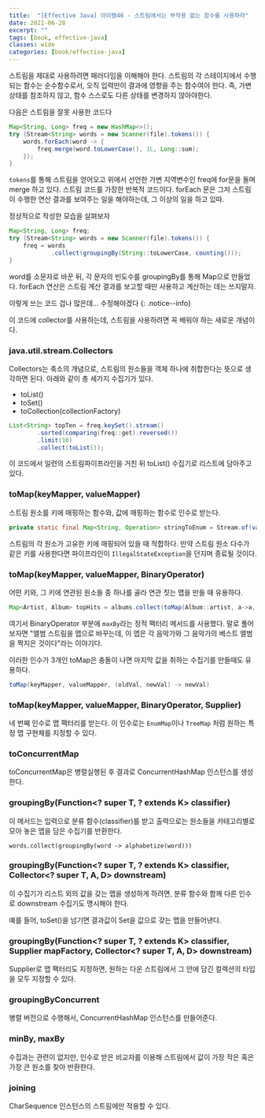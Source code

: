 ```yaml
---
title:  "[Effective Java] 아이템46 - 스트림에서는 부작용 없는 함수를 사용하라"
date: 2021-06-28
excerpt: ""
tags: [book, effective-java]
classes: wide
categories: [book/effective-java]
---
```


스트림을 제대로 사용하려면 패러다임을 이해해야 한다. 스트림의 각 스테이지에서 수행되는 함수는 순수함수로서, 오직 입력만이 결과에 영향을 주는 함수여야 한다. 즉, 가변 상태를 참조하지 않고, 함수 스스로도 다른 상태를 변경하지 않아야한다.

다음은 스트림을 잘못 사용한 코드다

``` java
Map<String, Long> freq = new HashMap<>();
try (Stream<String> words = new Scanner(file).tokens()) {
    words.forEach(word -> {
        freq.merge(word.toLowerCase(), 1L, Long::sum);
    });
}
```

`tokens`를 통해 스트림을 얻어오고 위에서 선언한 가변 지역변수인 freq에 for문을 돌며 merge 하고 있다. 스트림 코드를 가장한 반복적 코드이다. forEach 문은 그저 스트림이 수행한 연산 결과를 보여주는 일을 해야하는데, 그 이상의 일을 하고 있따.

정상적으로 작성한 모습을 살펴보자

``` java
Map<String, Long> freq;
try (Stream<String> words = new Scanner(file).tokens()) {
    freq = words
            .collect(groupingBy(String::toLowerCase, counting()));
}
```

word를 소문자로 바꾼 뒤, 각 문자의 빈도수를 groupingBy를 통해 Map으로 만들었다. forEach 연산은 스트림 계산 결과를 보고할 때만 사용하고 계산하는 데는 쓰지말자.

이렇게 쓰는 코드 겁나 많은데... 수정해야겠다
{: .notice--info}

이 코드에 collector를 사용하는데, 스트림을 사용하려면 꼭 배워야 하는 새로운 개념이다.

### java.util.stream.Collectors

Collectors는 축소의 개념으로, 스트림의 원소들을 객체 하나에 취합한다는 뜻으로 생각하면 된다. 아래와 같이 총 세가지 수집기가 있다.

- toList()
- toSet()
- toCollection(collectionFactory)

``` java
List<String> topTen = freq.keySet().stream()
        .sorted(comparing(freq::get).reversed())
        .limit(10)
        .collect(toList());
```

이 코드에서 일련의 스트림파이프라인을 거친 뒤 toList() 수집기로 리스트에 담아주고 있다.

### toMap(keyMapper, valueMapper)

스트림 원소를 키에 매핑하는 함수와, 값에 매핑하는 함수로 인수로 받는다.

``` java
private static final Map<String, Operation> stringToEnum = Stream.of(values()).collect(toMap(Object::toString), e->e);
```

스트림의 각 원소가 고유한 키에 매핑되어 있을 때 적합하다. 만약 스트림 원소 다수가 같은 키를 사용한다면 파이프라인이 `IllegalStateException`을 던지며 종료될 것이다.

### toMap(keyMapper, valueMapper, BinaryOperator)

어떤 키와, 그 키에 연관된 원소들 중 하나를 골라 연관 짓는 맵을 만들 때 유용하다.

``` java
Map<Artist, Album> topHits = albums.collect(toMap(Album::artist, a->a, maxBy(comparing(Aplbum::sales))));
```

여기서 BinaryOperator 부분에 `maxBy`라는 정적 팩터리 메서드를 사용했다. 말로 풀어보자면 "앨범 스트림을 맵으로 바꾸는데, 이 맵은 각 음악가와 그 음악가의 베스트 앨범을 짝지은 것이다"라는 이야기다.

이러한 인수가 3개인 toMap은 충돌이 나면 마지막 값을 취하는 수집기를 만들때도 유용하다.

``` java
toMap(keyMapper, valueMapper, (oldVal, newVal) -> newVal)
```

### toMap(keyMapper, valueMapper, BinaryOperator, Supplier)

네 번째 인수로 맵 팩터리를 받는다. 이 인수로는 `EnumMap`이나 `TreeMap` 처럼 원하는 특정 맵 구현체를 지정할 수 있다.

### toConcurrentMap

toConcurrentMap은 병렬실행된 후 결과로 ConcurrentHashMap 인스턴스를 생성한다.

### groupingBy(Function<? super T, ? extends K> classifier)

이 메서드는 입력으로 분류 함수(classifier)를 받고 출력으로는 원소들을 카테고리별로 모아 놓은 맵을 담은 수집기를 반환한다.

```
words.collect(groupingBy(word -> alphabetize(word)))
```

### groupingBy(Function<? super T, ? extends K> classifier, Collector<? super T, A, D> downstream)

이 수집기가 리스트 외의 값을 갖는 맵을 생성하게 하려면, 분류 함수와 함께 다른 인수로 downstream 수집기도 명시해야 한다.

예를 들어, toSet()을 넘기면 결과값이 Set을 값으로 갖는 맵을 만들어낸다.

### groupingBy(Function<? super T, ? extends K> classifier, Supplier<M> mapFactory, Collector<? super T, A, D> downstream)

Supplier로 맵 팩터리도 지정하면, 원하는 다운 스트림에서 그 안에 담긴 컬렉션의 타입을 모두 지정할 수 있다.

### groupingByConcurrent

병렬 버전으로 수행해서, ConcurrentHashMap 인스턴스를 만들어준다.

### minBy, maxBy

수집과는 관련이 없지만, 인수로 받은 비교자를 이용해 스트림에서 값이 가장 작은 혹은 가장 큰 원소를 찾아 반환한다.

### joining

CharSequence 인스턴스의 스트림에만 적용할 수 있다.
